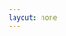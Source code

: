 ```yaml
---
layout: none
---
```


<RedoclyAPIBlock src="https://developer-stage.adobe.com/redocly-test/openapi/image_generation.json" width="600px" codeBlock="tokens: { punctuation: { color: 'red' }}" /> 